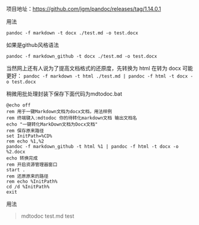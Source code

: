 项目地址：https://github.com/jgm/pandoc/releases/tag/1.14.0.1

用法

`pandoc -f markdown -t docx ./test.md -o test.docx`

如果是github风格语法

`pandoc -f markdown_github -t docx ./test.md -o test.docx`


当然网上还有人说为了提高文档格式的还原度，先转换为 html 在转为 docx 可能更好：
`pandoc -f markdown -t html ./test.md | pandoc -f html -t docx -o test.docx`

稍微用批处理封装下保存下面代码为mdtodoc.bat
```
@echo off
rem 用于一键Markdown文档为docx文档，用法样例
rem 终端键入:mdtodoc 你的待转化markdown文档 输出文档名
echo "一键转化MarkDown文档为Docx文档"
rem 保存原来路径
set InitPath=%CD%
rem echo %1,%2
pandoc -f markdown_github -t html %1 | pandoc -f html -t docx -o %2.docx
echo 转换完成
rem 开启资源管理器窗口
start .
rem 还原原来的路径
rem echo %InitPath%
cd /d %InitPath%
exit
```
用法
> mdtodoc test.md test